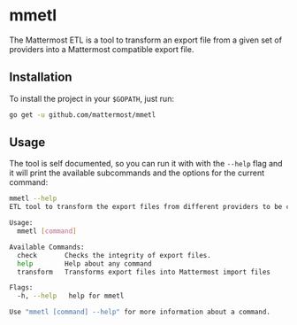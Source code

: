 # mmetl

The Mattermost ETL is a tool to transform an export file from a given
set of providers into a Mattermost compatible export file.

## Installation

To install the project in your `$GOPATH`, just run:

```sh
go get -u github.com/mattermost/mmetl
```

## Usage

The tool is self documented, so you can run it with with the `--help`
flag and it will print the available subcommands and the options for
the current command:

```sh
mmetl --help
ETL tool to transform the export files from different providers to be compatible with Mattermost.

Usage:
  mmetl [command]

Available Commands:
  check       Checks the integrity of export files.
  help        Help about any command
  transform   Transforms export files into Mattermost import files

Flags:
  -h, --help   help for mmetl

Use "mmetl [command] --help" for more information about a command.
```
